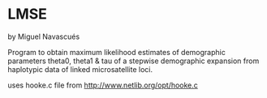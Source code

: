 # LMSE

by Miguel Navascués

Program to obtain maximum likelihood estimates of demographic parameters theta0, theta1 &amp; tau of a stepwise demographic expansion from haplotypic data of linked microsatellite loci.





uses hooke.c file from http://www.netlib.org/opt/hooke.c
